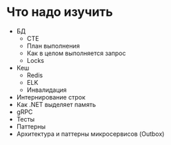 # Что надо изучить
- БД
    - CTE
    - План выполнения
    - Как в целом выполняется запрос
    - Locks
- Кеш
    - Redis
    - ELK
    - Инвалидация
- Интернирование строк 
- Как .NET выделяет память
- gRPC
- Тесты
- Паттерны
- Архитектура и паттерны микросервисов (Outbox)